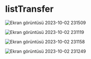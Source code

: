 # listTransfer

![Ekran görüntüsü 2023-10-02 231509](https://github.com/SadiBarkinSeber/Liste-Transfer/assets/72513651/0b8e684f-8401-41d7-ba3b-f62a7991ef46)

![Ekran görüntüsü 2023-10-02 231119](https://github.com/SadiBarkinSeber/Liste-Transfer/assets/72513651/74fcbfca-eff9-4cd0-8a92-3e6049db5b84)

![Ekran görüntüsü 2023-10-02 231158](https://github.com/SadiBarkinSeber/Liste-Transfer/assets/72513651/72d05ee9-6585-4510-8a21-9669a5d2a50e)

![Ekran görüntüsü 2023-10-02 231249](https://github.com/SadiBarkinSeber/Liste-Transfer/assets/72513651/35505a86-4fb1-4432-b6a3-9b3cdd37c902)
